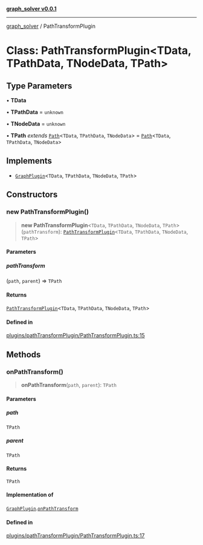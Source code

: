 [**graph_solver v0.0.1**](../README.md)

***

[graph_solver](../globals.md) / PathTransformPlugin

# Class: PathTransformPlugin\<TData, TPathData, TNodeData, TPath\>

## Type Parameters

• **TData**

• **TPathData** = `unknown`

• **TNodeData** = `unknown`

• **TPath** *extends* [`Path`](../interfaces/Path.md)\<`TData`, `TPathData`, `TNodeData`\> = [`Path`](../interfaces/Path.md)\<`TData`, `TPathData`, `TNodeData`\>

## Implements

- [`GraphPlugin`](../interfaces/GraphPlugin.md)\<`TData`, `TPathData`, `TNodeData`, `TPath`\>

## Constructors

### new PathTransformPlugin()

> **new PathTransformPlugin**\<`TData`, `TPathData`, `TNodeData`, `TPath`\>(`pathTransform`): [`PathTransformPlugin`](PathTransformPlugin.md)\<`TData`, `TPathData`, `TNodeData`, `TPath`\>

#### Parameters

##### pathTransform

(`path`, `parent`) => `TPath`

#### Returns

[`PathTransformPlugin`](PathTransformPlugin.md)\<`TData`, `TPathData`, `TNodeData`, `TPath`\>

#### Defined in

[plugins/pathTransformPlugin/PathTransformPlugin.ts:15](https://github.com/ahibis/grapthSolver/blob/4dd4240a4478c04a5ad76de712e4c7919f8a6717/src/plugins/pathTransformPlugin/PathTransformPlugin.ts#L15)

## Methods

### onPathTransform()

> **onPathTransform**(`path`, `parent`): `TPath`

#### Parameters

##### path

`TPath`

##### parent

`TPath`

#### Returns

`TPath`

#### Implementation of

[`GraphPlugin`](../interfaces/GraphPlugin.md).[`onPathTransform`](../interfaces/GraphPlugin.md#onpathtransform)

#### Defined in

[plugins/pathTransformPlugin/PathTransformPlugin.ts:17](https://github.com/ahibis/grapthSolver/blob/4dd4240a4478c04a5ad76de712e4c7919f8a6717/src/plugins/pathTransformPlugin/PathTransformPlugin.ts#L17)
